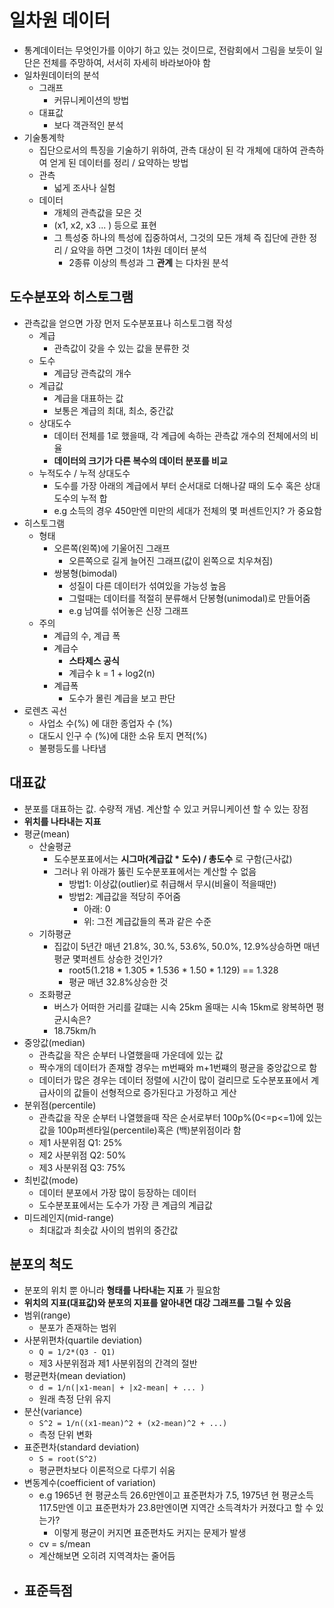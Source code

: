 # 일차원 데이터

- 통계데이터는 무엇인가를 이야기 하고 있는 것이므로, 전람회에서 그림을 보듯이 일단은 전체를 주망하여, 서서히 자세히 바라보아야 함
- 일차원데이터의 분석
  - 그래프
    - 커뮤니케이션의 방법
  - 대표값
    - 보다 객관적인 분석
- 기술통계학
  - 집단으로서의 특징을 기술하기 위하여, 관측 대상이 된 각 개체에 대하여 관측하여 얻게 된 데이터를 정리 / 요약하는 방법
  - 관측
    - 넓게 조사나 실험
  - 데이터
    - 개체의 관측값을 모은 것
    - (x1, x2, x3 ... ) 등으로 표현
    - 그 특성중 하나의 특성에 집중하여서, 그것의 모든 개체 즉 집단에 관한 정리 / 요약을 하면 그것이 1차원 데이터 분석
      - 2종류 이상의 특성과 그 **관계** 는 다차원 분석

## 도수분포와 히스토그램

- 관측값을 얻으면 가장 먼저 도수분포표나 히스토그램 작성
  - 계급
    - 관측값이 갖을 수 있는 값을 분류한 것
  - 도수
    - 계급당 관측값의 개수
  - 계급값
    - 계급을 대표하는 값
    - 보통은 계급의 최대, 최소, 중간값
  - 상대도수
    - 데이터 전체를 1로 했을때, 각 계급에 속하는 관측값 개수의 전체에서의 비율
    - **데이터의 크기가 다른 복수의 데이터 분포를 비교**
  - 누적도수 / 누적 상대도수
    - 도수를 가장 아래의 계급에서 부터 순서대로 더해나갈 때의 도수 혹은 상대도수의 누적 합
    - e.g 소득의 경우 450만엔 미만의 세대가 전체의 몇 퍼센트인지? 가 중요함
- 히스토그램
  - 형태
    - 오른쪽(왼쪽)에 기울어진 그래프
      - 오른쪽으로 길게 늘어진 그래프(값이 왼쪽으로 치우쳐짐)
    - 쌍봉형(bimodal)
      - 성질이 다른 데이터가 섞여있을 가능성 높음
      - 그럴때는 데이터를 적절히 분류해서 단봉형(unimodal)로 만들어줌
      - e.g 남여를 섞어놓은 신장 그래프
  - 주의
    - 계급의 수, 계급 폭
    - 계급수
      - **스타제스 공식**
      - 계급수 k = 1 + log2(n)
    - 계급폭
      - 도수가 몰린 계급을 보고 판단
- 로렌츠 곡선
  - 사업소 수(%) 에 대한 종업자 수 (%)
  - 대도시 인구 수 (%)에 대한 소유 토지 면적(%)
  - 불평등도를 나타냄

## 대표값

- 분포를 대표하는 값. 수량적 개념. 계산할 수 있고 커뮤니케이션 할 수 있는 장점
- **위치를 나타내는 지표**
- 평균(mean)
  - 산술평균
    - 도수분포표에서는 **시그마(계급값 * 도수) / 총도수** 로 구함(근사값)
    - 그러나 위 아래가 뚫린 도수분포표에서는 계산할 수 없음
      - 방법1: 이상값(outlier)로 취급해서 무시(비율이 적을때만)
      - 방법2: 계급값을 적당히 주어줌
        - 아래: 0
        - 위: 그전 계급값들의 폭과 같은 수준
  - 기하평균
    - 집값이 5년간 매년 21.8%, 30.%, 53.6%, 50.0%, 12.9%상승하면 매년 평균 몇퍼센트 상승한 것인가?
      - root5(1.218 * 1.305 * 1.536 * 1.50 * 1.129) == 1.328
      - 평균 매년 32.8%상승한 것
  - 조화평균
    - 버스가 어떠한 거리를 갈떄는 시속 25km 올때는 시속 15km로 왕복하면 평균시속은?
    - 18.75km/h
- 중앙값(median)
  - 관측값을 작은 순부터 나열했을때 가운데에 있는 값
  - 짝수개의 데이터가 존재할 경우는 m번째와 m+1번쨰의 평균을 중앙값으로 함
  - 데이터가 많은 경우는 데이터 정렬에 시간이 많이 걸리므로 도수분포표에서 계급사이의 값들이 선형적으로 증가된다고 가정하고 게산
- 분위점(percentile)
  - 관측값을 작운 순부터 나열했을때 작은 순서로부터 100p%(0<=p<=1)에 있는 값을 100p퍼센타일(percentile)혹은 (백)분위점이라 함
  - 제1 사분위점 Q1: 25%
  - 제2 사분위점 Q2: 50%
  - 제3 사분위점 Q3: 75%
- 최빈값(mode)
  - 데이터 분포에서 가장 많이 등장하는 데이터
  - 도수분포표에서는 도수가 가장 큰 계급의 계급값
- 미드레인지(mid-range)
  - 최대값과 최솟값 사이의 범위의 중간값

## 분포의 척도

- 분포의 위치 뿐 아니라 **형태를 나타내는 지표** 가 필요함
- **위치의 지표(대표값)와 분포의 지표를 알아내면 대강 그래프를 그릴 수 있음**
- 범위(range)
  - 분포가 존재하는 범위
- 사분위편차(quartile deviation)
  - `Q = 1/2*(Q3 - Q1)`
  - 제3 사분위점과 제1 사분위점의 간격의 절반
- 평균편차(mean deviation)
  - `d = 1/n(|x1-mean| + |x2-mean| + ... )`
  - 원래 측정 단위 유지
- 분산(variance)
  - `S^2 = 1/n((x1-mean)^2 + (x2-mean)^2 + ...)`
  - 측정 단위 변화
- 표준편차(standard deviation)
  - `S = root(S^2)`
  - 평균편차보다 이론적으로 다루기 쉬움
- 변동계수(coefficient of variation)
  - e.g 1965년 현 평균소득 26.6만엔이고 표준편차가 7.5, 1975년 현 평균소득 117.5만엔 이고 표준편차가 23.8만엔이면 지역간 소득격차가 커졌다고 할 수 있는가?
    - 이렇게 평균이 커지면 표준편차도 커지는 문제가 발생
  - cv = s/mean
  - 계산해보면 오히려 지역격차는 줄어듬
- 표준득점
  - 
